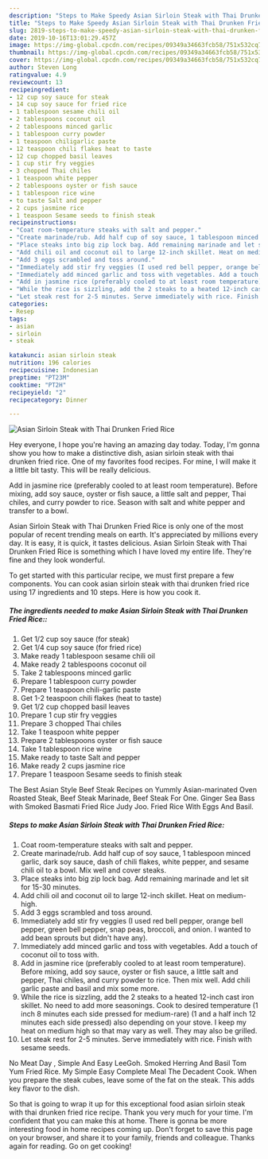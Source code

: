 ```yaml
---
description: "Steps to Make Speedy Asian Sirloin Steak with Thai Drunken Fried Rice"
title: "Steps to Make Speedy Asian Sirloin Steak with Thai Drunken Fried Rice"
slug: 2819-steps-to-make-speedy-asian-sirloin-steak-with-thai-drunken-fried-rice
date: 2019-10-16T13:01:29.457Z
image: https://img-global.cpcdn.com/recipes/09349a34663fcb58/751x532cq70/asian-sirloin-steak-with-thai-drunken-fried-rice-recipe-main-photo.jpg
thumbnail: https://img-global.cpcdn.com/recipes/09349a34663fcb58/751x532cq70/asian-sirloin-steak-with-thai-drunken-fried-rice-recipe-main-photo.jpg
cover: https://img-global.cpcdn.com/recipes/09349a34663fcb58/751x532cq70/asian-sirloin-steak-with-thai-drunken-fried-rice-recipe-main-photo.jpg
author: Steven Long
ratingvalue: 4.9
reviewcount: 13
recipeingredient:
- 12 cup soy sauce for steak
- 14 cup soy sauce for fried rice
- 1 tablespoon sesame chili oil
- 2 tablespoons coconut oil
- 2 tablespoons minced garlic
- 1 tablespoon curry powder
- 1 teaspoon chiligarlic paste
- 12 teaspoon chili flakes heat to taste
- 12 cup chopped basil leaves
- 1 cup stir fry veggies
- 3 chopped Thai chiles
- 1 teaspoon white pepper
- 2 tablespoons oyster or fish sauce
- 1 tablespoon rice wine
- to taste Salt and pepper
- 2 cups jasmine rice
- 1 teaspoon Sesame seeds to finish steak
recipeinstructions:
- "Coat room-temperature steaks with salt and pepper."
- "Create marinade/rub. Add half cup of soy sauce, 1 tablespoon minced garlic, dark soy sauce, dash of chili flakes, white pepper, and sesame chili oil to a bowl. Mix well and cover steaks."
- "Place steaks into big zip lock bag. Add remaining marinade and let sit for 15-30 minutes."
- "Add chili oil and coconut oil to large 12-inch skillet. Heat on medium-high."
- "Add 3 eggs scrambled and toss around."
- "Immediately add stir fry veggies (I used red bell pepper, orange bell pepper, green bell pepper, snap peas, broccoli, and onion. I wanted to add bean sprouts but didn&#39;t have any)."
- "Immediately add minced garlic and toss with vegetables. Add a touch of coconut oil to toss with."
- "Add in jasmine rice (preferably cooled to at least room temperature). Before mixing, add soy sauce, oyster or fish sauce, a little salt and pepper, Thai chiles, and curry powder to rice. Then mix well. Add chili garlic paste and basil and mix some more."
- "While the rice is sizzling, add the 2 steaks to a heated 12-inch cast iron skillet. No need to add more seasonings. Cook to desired temperature (1 inch 8 minutes each side pressed for medium-rare) (1 and a half inch 12 minutes each side pressed) also depending on your stove. I keep my heat on medium high so that may vary as well. They may also be grilled."
- "Let steak rest for 2-5 minutes. Serve immediately with rice. Finish with sesame seeds."
categories:
- Resep
tags:
- asian
- sirloin
- steak

katakunci: asian sirloin steak
nutrition: 196 calories
recipecuisine: Indonesian
preptime: "PT23M"
cooktime: "PT2H"
recipeyield: "2"
recipecategory: Dinner

---
```



![Asian Sirloin Steak with Thai Drunken Fried Rice](https://img-global.cpcdn.com/recipes/09349a34663fcb58/751x532cq70/asian-sirloin-steak-with-thai-drunken-fried-rice-recipe-main-photo.jpg)

Hey everyone, I hope you're having an amazing day today. Today, I'm gonna show you how to make a distinctive dish, asian sirloin steak with thai drunken fried rice. One of my favorites food recipes. For mine, I will make it a little bit tasty. This will be really delicious.

Add in jasmine rice (preferably cooled to at least room temperature). Before mixing, add soy sauce, oyster or fish sauce, a little salt and pepper, Thai chiles, and curry powder to rice. Season with salt and white pepper and transfer to a bowl.

Asian Sirloin Steak with Thai Drunken Fried Rice is only one of the most popular of recent trending meals on earth. It's appreciated by millions every day. It is easy, it is quick, it tastes delicious. Asian Sirloin Steak with Thai Drunken Fried Rice is something which I have loved my entire life. They're fine and they look wonderful.


To get started with this particular recipe, we must first prepare a few components. You can cook asian sirloin steak with thai drunken fried rice using 17 ingredients and 10 steps. Here is how you cook it.

##### The ingredients needed to make Asian Sirloin Steak with Thai Drunken Fried Rice::

1. Get 1/2 cup soy sauce (for steak)
1. Get 1/4 cup soy sauce (for fried rice)
1. Make ready 1 tablespoon sesame chili oil
1. Make ready 2 tablespoons coconut oil
1. Take 2 tablespoons minced garlic
1. Prepare 1 tablespoon curry powder
1. Prepare 1 teaspoon chili-garlic paste
1. Get 1-2 teaspoon chili flakes (heat to taste)
1. Get 1/2 cup chopped basil leaves
1. Prepare 1 cup stir fry veggies
1. Prepare 3 chopped Thai chiles
1. Take 1 teaspoon white pepper
1. Prepare 2 tablespoons oyster or fish sauce
1. Take 1 tablespoon rice wine
1. Make ready to taste Salt and pepper
1. Make ready 2 cups jasmine rice
1. Prepare 1 teaspoon Sesame seeds to finish steak


The Best Asian Style Beef Steak Recipes on Yummly Asian-marinated Oven Roasted Steak, Beef Steak Marinade, Beef Steak For One. Ginger Sea Bass with Smoked Basmati Fried Rice Judy Joo. Fried Rice With Eggs And Basil. 

##### Steps to make Asian Sirloin Steak with Thai Drunken Fried Rice:

1. Coat room-temperature steaks with salt and pepper.
1. Create marinade/rub. Add half cup of soy sauce, 1 tablespoon minced garlic, dark soy sauce, dash of chili flakes, white pepper, and sesame chili oil to a bowl. Mix well and cover steaks.
1. Place steaks into big zip lock bag. Add remaining marinade and let sit for 15-30 minutes.
1. Add chili oil and coconut oil to large 12-inch skillet. Heat on medium-high.
1. Add 3 eggs scrambled and toss around.
1. Immediately add stir fry veggies (I used red bell pepper, orange bell pepper, green bell pepper, snap peas, broccoli, and onion. I wanted to add bean sprouts but didn&#39;t have any).
1. Immediately add minced garlic and toss with vegetables. Add a touch of coconut oil to toss with.
1. Add in jasmine rice (preferably cooled to at least room temperature). Before mixing, add soy sauce, oyster or fish sauce, a little salt and pepper, Thai chiles, and curry powder to rice. Then mix well. Add chili garlic paste and basil and mix some more.
1. While the rice is sizzling, add the 2 steaks to a heated 12-inch cast iron skillet. No need to add more seasonings. Cook to desired temperature (1 inch 8 minutes each side pressed for medium-rare) (1 and a half inch 12 minutes each side pressed) also depending on your stove. I keep my heat on medium high so that may vary as well. They may also be grilled.
1. Let steak rest for 2-5 minutes. Serve immediately with rice. Finish with sesame seeds.


No Meat Day , Simple And Easy LeeGoh. Smoked Herring And Basil Tom Yum Fried Rice. My Simple Easy Complete Meal The Decadent Cook. When you prepare the steak cubes, leave some of the fat on the steak. This adds key flavor to the dish. 

So that is going to wrap it up for this exceptional food asian sirloin steak with thai drunken fried rice recipe. Thank you very much for your time. I'm confident that you can make this at home. There is gonna be more interesting food in home recipes coming up. Don't forget to save this page on your browser, and share it to your family, friends and colleague. Thanks again for reading. Go on get cooking!
